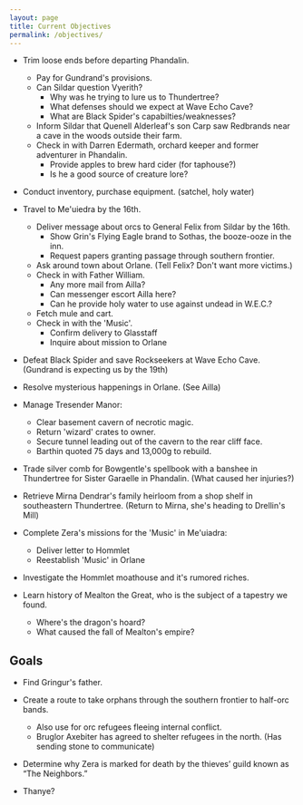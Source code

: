 ```yaml
---
layout: page
title: Current Objectives
permalink: /objectives/
---
```

- Trim loose ends before departing Phandalin.
  - Pay for Gundrand's provisions.
  - Can Sildar question Vyerith?
    - Why was he trying to lure us to Thundertree? 
    - What defenses should we expect at Wave Echo Cave?
    - What are Black Spider's capabilties/weaknesses?
  - Inform Sildar that Quenell Alderleaf's son Carp saw Redbrands near a cave in the woods outside their farm.
  - Check in with Darren Edermath, orchard keeper and former adventurer in Phandalin. 
    - Provide apples to brew hard cider (for taphouse?)
    - Is he a good source of creature lore?
    
- Conduct inventory, purchase equipment. (satchel, holy water)

- Travel to Me'uiedra by the 16th.
  - Deliver message about orcs to General Felix from Sildar by the 16th.
    - Show Grin's Flying Eagle brand to Sothas, the booze-ooze in the inn.
    - Request papers granting passage through southern frontier.
  - Ask around town about Orlane. (Tell Felix? Don't want more victims.)
  - Check in with Father William. 
    - Any more mail from Ailla? 
    - Can messenger escort Ailla here?
    - Can he provide holy water to use against undead in W.E.C.?
  - Fetch mule and cart.
  - Check in with the 'Music'.
    - Confirm delivery to Glasstaff
    - Inquire about mission to Orlane

- Defeat Black Spider and save Rockseekers at Wave Echo Cave. (Gundrand is expecting us by the 19th)
  
- Resolve mysterious happenings in Orlane. (See Ailla)

- Manage Tresender Manor: 
  - Clear basement cavern of necrotic magic.
  - Return 'wizard' crates to owner.
  - Secure tunnel leading out of the cavern to the rear cliff face.
  - Barthin quoted 75 days and 13,000g to rebuild.

- Trade silver comb for Bowgentle's spellbook with a banshee in Thundertree for Sister Garaelle in Phandalin. (What caused her injuries?)

- Retrieve Mirna Dendrar's family heirloom from a shop shelf in southeastern Thundertree. (Return to Mirna, she's heading to Drellin's Mill)

- Complete Zera's missions for the 'Music' in Me'uiadra:
  - Deliver letter to Hommlet
  - Reestablish 'Music' in Orlane

- Investigate the Hommlet moathouse and it's rumored riches.

- Learn history of Mealton the Great, who is the subject of a tapestry we found.
  - Where's the dragon's hoard?
  - What caused the fall of Mealton's empire?

## Goals

- Find Gringur's father.

- Create a route to take orphans through the southern frontier to half-orc bands.
  - Also use for orc refugees fleeing internal conflict.
  - Bruglor Axebiter has agreed to shelter refugees in the north. (Has sending stone to communicate)

- Determine why Zera is marked for death by the thieves’ guild known as “The Neighbors.”

- Thanye?
